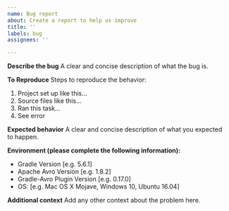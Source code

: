 ```yaml
---
name: Bug report
about: Create a report to help us improve
title: ''
labels: bug
assignees: ''

---
```


**Describe the bug**
A clear and concise description of what the bug is.

**To Reproduce**
Steps to reproduce the behavior:
1. Project set up like this...
2. Source files like this...
3. Ran this task...
4. See error

**Expected behavior**
A clear and concise description of what you expected to happen.

**Environment (please complete the following information):**
 - Gradle Version [e.g. 5.6.1]
 - Apache Avro Version [e.g. 1.8.2]
 - Gradle-Avro Plugin Version [e.g. 0.17.0]
 - OS: [e.g. Mac OS X Mojave, Windows 10, Ubuntu 16.04]

**Additional context**
Add any other context about the problem here.
